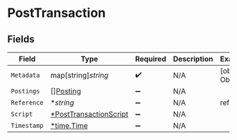 # PostTransaction


## Fields

| Field                                                                  | Type                                                                   | Required                                                               | Description                                                            | Example                                                                |
| ---------------------------------------------------------------------- | ---------------------------------------------------------------------- | ---------------------------------------------------------------------- | ---------------------------------------------------------------------- | ---------------------------------------------------------------------- |
| `Metadata`                                                             | map[string]*string*                                                    | :heavy_check_mark:                                                     | N/A                                                                    | [object Object]                                                        |
| `Postings`                                                             | [][Posting](../../models/shared/posting.md)                            | :heavy_minus_sign:                                                     | N/A                                                                    |                                                                        |
| `Reference`                                                            | **string*                                                              | :heavy_minus_sign:                                                     | N/A                                                                    | ref:001                                                                |
| `Script`                                                               | [*PostTransactionScript](../../models/shared/posttransactionscript.md) | :heavy_minus_sign:                                                     | N/A                                                                    |                                                                        |
| `Timestamp`                                                            | [*time.Time](https://pkg.go.dev/time#Time)                             | :heavy_minus_sign:                                                     | N/A                                                                    |                                                                        |
